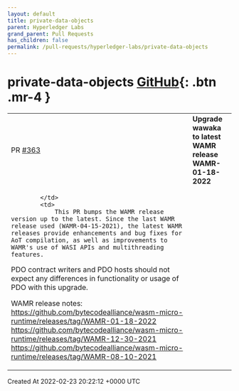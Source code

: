 ```yaml
---
layout: default
title: private-data-objects
parent: Hyperledger Labs
grand_parent: Pull Requests
has_children: false
permalink: /pull-requests/hyperledger-labs/private-data-objects
---
```


# private-data-objects <span class="fs-3 right-align">[GitHub](https://github.com/hyperledger-labs/private-data-objects){: .btn .mr-4 }</span>


<div>
    <table>
        <tr>
            <td>
                PR <a href="https://github.com/hyperledger-labs/private-data-objects/pull/363" class=".btn">#363</a>
            </td>
            <td>
                <b>
                    Upgrade wawaka to latest WAMR release WAMR-01-18-2022
                </b>
            </td>
        </tr>
        <tr>
            <td>
                
            </td>
            <td>
                This PR bumps the WAMR release version up to the latest. Since the last WAMR release used (WAMR-04-15-2021), the latest WAMR releases provide enhancements and bug fixes for AoT compilation, as well as improvements to WAMR's use of WASI APIs and multithreading features.

PDO contract writers and PDO hosts should not expect any differences in functionality or usage of PDO with this upgrade.

WAMR release notes:
https://github.com/bytecodealliance/wasm-micro-runtime/releases/tag/WAMR-01-18-2022
https://github.com/bytecodealliance/wasm-micro-runtime/releases/tag/WAMR-12-30-2021
https://github.com/bytecodealliance/wasm-micro-runtime/releases/tag/WAMR-08-10-2021
            </td>
        </tr>
    </table>
    <div class="right-align">
        Created At 2022-02-23 20:22:12 +0000 UTC
    </div>
</div>

